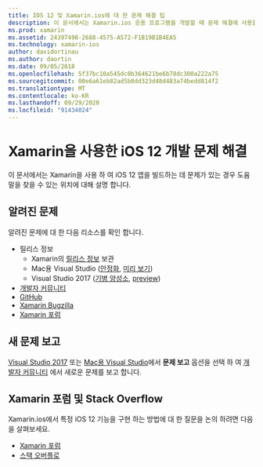```yaml
---
title: IOS 12 및 Xamarin.ios에 대 한 문제 해결 팁
description: 이 문서에서는 Xamarin.ios 응용 프로그램을 개발할 때 문제 해결에 사용할 수 있는 리소스를 설명 합니다. 알려진 문제, 새 문제 보고 및 기타 문제 해결 리소스에 대해 설명 합니다.
ms.prod: xamarin
ms.assetid: 24397498-2688-4575-A572-F1B19B1B4EA5
ms.technology: xamarin-ios
author: davidortinau
ms.author: daortin
ms.date: 09/05/2018
ms.openlocfilehash: 5f37bc10a545dc0b364621be6b78dc300a222a75
ms.sourcegitcommit: 00e6a61eb82ad5b0dd323d48d483a74bedd814f2
ms.translationtype: MT
ms.contentlocale: ko-KR
ms.lasthandoff: 09/29/2020
ms.locfileid: "91434024"
---
```

# <a name="troubleshooting-ios-12-development-with-xamarin"></a>Xamarin을 사용한 iOS 12 개발 문제 해결

이 문서에서는 Xamarin을 사용 하 여 iOS 12 앱을 빌드하는 데 문제가 있는 경우 도움말을 찾을 수 있는 위치에 대해 설명 합니다.

## <a name="known-issues"></a>알려진 문제

알려진 문제에 대 한 다음 리소스를 확인 합니다.

- 릴리스 정보
  - Xamarin의 [릴리스 정보](/xamarin/ios/release-notes/) 보관
  - Mac용 Visual Studio ([안정화](/visualstudio/releasenotes/vs2017-mac-relnotes), [미리 보기](/visualstudio/releasenotes/vs2017-mac-preview-relnotes))
  - Visual Studio 2017 ([기병 양성소](/visualstudio/releasenotes/vs2017-relnotes), [preview](/visualstudio/releasenotes/vs2017-preview-relnotes))
- [개발자 커뮤니티](https://developercommunity.visualstudio.com/search.html)
- [GitHub](https://github.com/xamarin/xamarin-macios/issues)
- [Xamarin Bugzilla](https://bugzilla.xamarin.com/query.cgi?product=iOS)
- [Xamarin 포럼](https://forums.xamarin.com/categories/ios)

## <a name="report-a-new-issue"></a>새 문제 보고

[Visual Studio 2017](/visualstudio/ide/how-to-report-a-problem-with-visual-studio-2017) 또는 [Mac용 Visual Studio](/visualstudio/mac/report-a-problem)에서 **문제 보고** 옵션을 선택 하 여 [개발자 커뮤니티](https://developercommunity.visualstudio.com/spaces/8/index.html) 에서 새로운 문제를 보고 합니다.

## <a name="xamarin-forums-and-stack-overflow"></a>Xamarin 포럼 및 Stack Overflow

Xamarin.ios에서 특정 iOS 12 기능을 구현 하는 방법에 대 한 질문을 논의 하려면 다음을 살펴보세요.

- [Xamarin 포럼](https://forums.xamarin.com/categories/ios)
- [스택 오버플로](https://stackoverflow.com/search?tab=newest&q=xamarin)